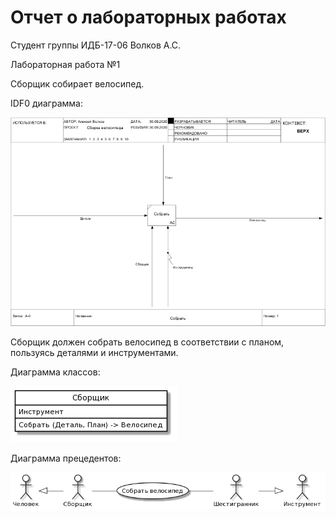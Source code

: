 # Отчет о лабораторных работах

Cтудент группы ИДБ-17-06 Волков А.С.

Лабораторная работа №1

Сборщик собирает велосипед.

IDF0 диаграмма:

![A](https://github.com/alexvolk228/VolkovAlexey/blob/master/lab1/idf0.png)

Сборщик должен собрать велосипед в соответствии с планом, пользуясь деталями и инструментами. 

Диаграмма классов:

![A](https://github.com/alexvolk228/VolkovAlexey/blob/master/lab1/uml-class.png)


Диаграмма прецедентов:

![A](https://github.com/alexvolk228/VolkovAlexey/blob/master/lab1/uml-prec.png)
